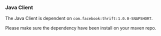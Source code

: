 
### Java Client


The Java Client is dependent on `com.facebook:thrift:1.0.0-SNAPSHORT`.

Please make sure the dependency have been install on your maven repo.

